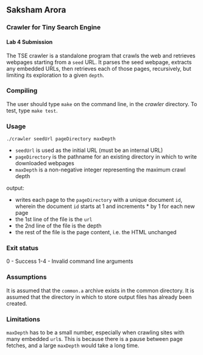 ## Saksham Arora
### Crawler for Tiny Search Engine
#### Lab 4 Submission

The TSE crawler is a standalone program that crawls the web and retrieves webpages starting from a `seed` URL. It parses the seed webpage, extracts any embedded URLs, then retrieves each of those pages, recursively, but limiting its exploration to a given `depth`.

### Compiling

The user should type `make` on the command line, in the *crawler* directory.
To test, type `make test`.

### Usage

`./crawler seedUrl pageDirectory maxDepth`

* `seedUrl` is used as the initial URL (must be an internal URL)
* `pageDirectory` is the pathname for an existing directory in which to write downloaded webpages
* `maxDepth` is a non-negative integer representing the maximum crawl depth

output:

* writes each page to the `pageDirectory` with a unique document `id`, wherein the document `id` starts at 1 and increments * by 1 for each new page
* the 1st line of the file is the `url`
* the 2nd line of the file is the depth
* the rest of the file is the page content, i.e. the HTML unchanged

### Exit status

0 - Success
1-4 - Invalid command line arguments

### Assumptions

It is assumed that the `common.a` archive exists in the common directory.
It is assumed that the directory in which to store output files has already been created.

### Limitations

`maxDepth` has to be a small number, especially when crawling sites with many embedded `url`s. This is because there is a pause between page fetches, and a large `maxDepth` would take a long time.